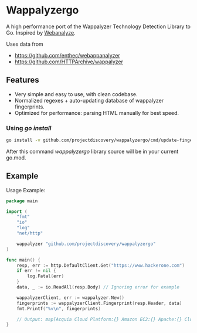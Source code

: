 # Wappalyzergo

A high performance port of the Wappalyzer Technology Detection Library to Go. Inspired by [Webanalyze](https://github.com/rverton/webanalyze).

Uses data from 
- https://github.com/enthec/webappanalyzer
- https://github.com/HTTPArchive/wappalyzer

## Features

- Very simple and easy to use, with clean codebase.
- Normalized regexes + auto-updating database of wappalyzer fingerprints.
- Optimized for performance: parsing HTML manually for best speed.

### Using *go install*

```sh
go install -v github.com/projectdiscovery/wappalyzergo/cmd/update-fingerprints@latest
```

After this command *wappalyzergo* library source will be in your current go.mod.

## Example
Usage Example:

``` go
package main

import (
	"fmt"
	"io"
	"log"
	"net/http"

	wappalyzer "github.com/projectdiscovery/wappalyzergo"
)

func main() {
	resp, err := http.DefaultClient.Get("https://www.hackerone.com")
	if err != nil {
		log.Fatal(err)
	}
	data, _ := io.ReadAll(resp.Body) // Ignoring error for example

	wappalyzerClient, err := wappalyzer.New()
	fingerprints := wappalyzerClient.Fingerprint(resp.Header, data)
	fmt.Printf("%v\n", fingerprints)

	// Output: map[Acquia Cloud Platform:{} Amazon EC2:{} Apache:{} Cloudflare:{} Drupal:{} PHP:{} Percona:{} React:{} Varnish:{}]
}
```
